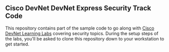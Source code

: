 ## Cisco DevNet DevNet Express Security Track Code

This repository contains part of the sample code to go along with [Cisco DevNet Learning Labs](https://developer.cisco.com/learning) covering security topics. During the setup steps of the labs, you'll be asked to clone this repository down to your workstation to get started.
